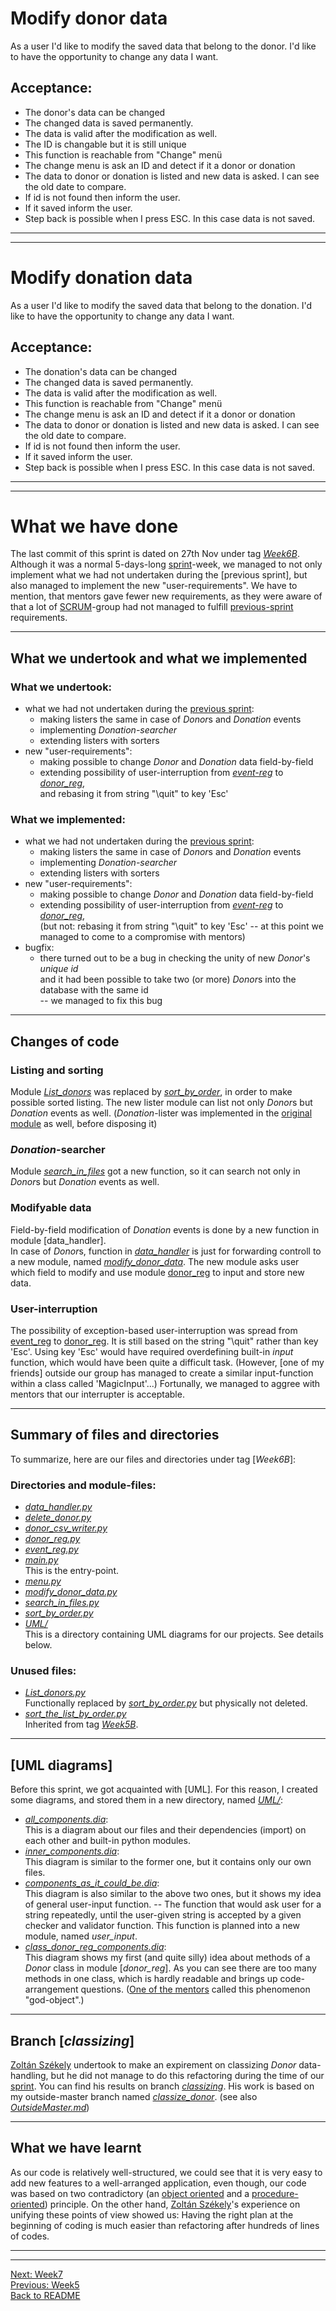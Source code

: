 # Modify donor data

As a user I'd like to modify the saved data that belong to the donor.
I'd like to have the opportunity to change any data I want.

## Acceptance:

* The donor's data can be changed
* The changed data is saved permanently.
* The data is valid after the modification as well.
* The ID is changable but it is still unique
* This function is reachable from "Change" menü
* The change menu is ask an ID and detect if it a donor or donation
* The data to donor or donation is listed and new data is asked. I can see the old date to compare.
* If id is not found then inform the user.
* If it saved inform the user.
* Step back is possible when I press ESC. In this case data is not saved.

----------------------------------------------
----------------------------------------------

# Modify donation data

As a user I'd like to modify the saved data that belong to the donation.
I'd like to have the opportunity to change any data I want.

## Acceptance:

* The donation's data can be changed
* The changed data is saved permanently.
* The data is valid after the modification as well.
* This function is reachable from "Change" menü
* The change menu is ask an ID and detect if it a donor or donation
* The data to donor or donation is listed and new data is asked. I can see the old date to compare.
* If id is not found then inform the user.
* If it saved inform the user.
* Step back is possible when I press ESC. In this case data is not saved.

------------------------------------------------
------------------------------------------------

# What we have done

The last commit of this sprint is dated on 27th Nov under tag [*Week6B*](https://github.com/KoicsD/CharliesAngels/tree/Week6B).
Although it was a normal 5-days-long [sprint](https://en.wikipedia.org/wiki/Sprint_(software_development))-week, we managed to not only implement what we had not undertaken during the [previous sprint], but also managed to implement the new "user-requirements".
We have to mention, that mentors gave fewer new requirements, as they were aware of that a lot of [SCRUM](https://en.wikipedia.org/wiki/Scrum_(software_development))-group had not managed to fulfill [previous-sprint](OrdersWeek5.md) requirements.

--------------------------

## What we undertook and what we implemented

### What we undertook:
* what we had not undertaken during the [previous sprint](OrdersWeek5.md):
  * making listers the same in case of *Donor*s and *Donation* events
  * implementing *Donation-searcher*
  * extending listers with sorters
* new "user-requirements":
  * making possible to change *Donor* and *Donation* data field-by-field
  * extending possibility of user-interruption from [*event-reg*](https://github.com/KoicsD/CharliesAngels/blob/Week6B/event_reg.py) to [*donor_reg*](https://github.com/KoicsD/CharliesAngels/blob/Week6B/event_reg.py),  
    and rebasing it from string "\quit" to key 'Esc'

### What we implemented:
* what we had not undertaken during the [previous sprint](OrdersWeek5.md):
  * making listers the same in case of *Donor*s and *Donation* events
  * implementing *Donation-searcher*
  * extending listers with sorters
* new "user-requirements":
  * making possible to change *Donor* and *Donation* data field-by-field
  * extending possibility of user-interruption from [*event-reg*](https://github.com/KoicsD/CharliesAngels/blob/Week6B/event_reg.py) to [*donor_reg*](https://github.com/KoicsD/CharliesAngels/blob/Week6B/donor_reg.py),  
    (but not: rebasing it from string "\quit" to key 'Esc'
    -- at this point we managed to come to a compromise with mentors)
* bugfix:
  * there turned out to be a bug in checking the unity of new *Donor*'s *unique id*  
    and it had been possible to take two (or more) *Donor*s into the database with the same id  
    -- we managed to fix this bug

--------------------------

## Changes of code

### Listing and sorting
Module [*List_donors*](https://github.com/KoicsD/CharliesAngels/blob/Week6B/List_donors.py) was replaced by [*sort_by_order*](https://github.com/KoicsD/CharliesAngels/blob/Week6B/sort_by_order.py), in order to make possible sorted listing.
The new lister module can list not only *Donor*s but *Donation* events as well.
(*Donation*-lister was implemented in the [original module](https://github.com/KoicsD/CharliesAngels/blob/Week6B/List_donors.py) as well, before disposing it)

### *Donation*-searcher
Module [*search_in_files*](https://github.com/KoicsD/CharliesAngels/blob/Week6B/search_in_files.py) got a new function, so it can search not only in *Donor*s but *Donation* events as well.

### Modifyable data
Field-by-field modification of *Donation* events is done by a new function in module [data_handler].  
In case of *Donor*s, function in [*data_handler*](https://github.com/KoicsD/CharliesAngels/blob/Week6B/data_handler.py) is just for forwarding controll to a new module, named [*modify_donor_data*](https://github.com/KoicsD/CharliesAngels/blob/Week6B/modify_donor_data.py).
The new module asks user which field to modify and use module [donor_reg](https://github.com/KoicsD/CharliesAngels/blob/Week6B/donor_reg.py) to input and store new data.

### User-interruption
The possibility of exception-based user-interruption was spread from [event_reg](https://github.com/KoicsD/CharliesAngels/blob/Week6B/event_reg.py) to [donor_reg](https://github.com/KoicsD/CharliesAngels/blob/Week6B/donor_reg.py).
It is still based on the string "\quit" rather than key 'Esc'.
Using key 'Esc' would have required overdefining built-in *input* function, which would have been quite a difficult task.
(However, [one of my friends] outside our group has managed to create a similar input-function within a class called 'MagicInput'...)
Fortunally, we managed to aggree with mentors that our interrupter is acceptable.

--------------------------

## Summary of files and directories

To summarize, here are our files and directories under tag [*Week6B*]:

### Directories and module-files:
* [*data_handler.py*](https://github.com/KoicsD/CharliesAngels/blob/Week6B/data_handler.py)  
* [*delete_donor.py*](https://github.com/KoicsD/CharliesAngels/blob/Week6B/delete_donor.py)  
* [*donor_csv_writer.py*](https://github.com/KoicsD/CharliesAngels/blob/Week6B/donor_csv_writer.py)  
* [*donor_reg.py*](https://github.com/KoicsD/CharliesAngels/blob/Week6B/donor_reg.py)  
* [*event_reg.py*](https://github.com/KoicsD/CharliesAngels/blob/Week6B/event_reg.py)  
* [*main.py*](https://github.com/KoicsD/CharliesAngels/blob/Week6B/main.py)  
  This is the entry-point.  
* [*menu.py*](https://github.com/KoicsD/CharliesAngels/blob/Week6B/menu.py)  
* [*modify_donor_data.py*](https://github.com/KoicsD/CharliesAngels/blob/Week6B/modify_donor_data.py)  
* [*search_in_files.py*](https://github.com/KoicsD/CharliesAngels/blob/Week6B/search_in_files.py)  
* [*sort_by_order.py*](https://github.com/KoicsD/CharliesAngels/blob/Week6B/sort_by_order.py)  
* [*UML/*](https://github.com/KoicsD/CharliesAngels/tree/Week6B/UML)  
  This is a directory containing UML diagrams for our projects. See details below.

### Unused files:
* [*List_donors.py*](https://github.com/KoicsD/CharliesAngels/blob/Week6B/List_donors.py)  
  Functionally replaced by [*sort_by_order.py*](https://github.com/KoicsD/CharliesAngels/blob/Week6B/sort_by_order.py) but physically not deleted.  
* [*sort_the_list_by_order.py*](https://github.com/KoicsD/CharliesAngels/blob/Week6B/sort_the_list_by_order.py)  
  Inherited from tag [*Week5B*](https://github.com/KoicsD/CharliesAngels/tree/Week5B).

--------------------------

## [UML diagrams]
Before this sprint, we got acquainted with [UML]. For this reason, I created some diagrams, and stored them in a new directory, named [*UML/*](https://github.com/KoicsD/CharliesAngels/tree/Week6B/UML):
* [*all_components.dia*](https://github.com/KoicsD/CharliesAngels/blob/Week6B/UML/all_components.dia):  
  This is a diagram about our files and their dependencies (import) on each other and built-in python modules.  
* [*inner_components.dia*](https://github.com/KoicsD/CharliesAngels/blob/Week6B/UML/inner_components.dia):  
  This diagram is similar to the former one, but it contains only our own files.  
* [*components_as_it_could_be.dia*](https://github.com/KoicsD/CharliesAngels/blob/Week6B/UML/components_as_it_could_be.dia):  
  This diagram is also similar to the above two ones, but it shows my idea of general user-input function.
  -- The function that would ask user for a string repeatedly, until the user-given string is accepted by a given checker and validator function.
  This function is planned into a new module, named *user_input*.  
* [*class_donor_reg_components.dia*](https://github.com/KoicsD/CharliesAngels/blob/Week6B/UML/class_donor_reg_components.dia):  
  This diagram shows my first (and quite silly) idea about methods of a *Donor* class in module [*donor_reg*].
  As you can see there are too many methods in one class, which is hardly readable and brings up code-arrangement questions.
  ([One of the mentors](https://github.com/ngAtesz) called this phenomenon "god-object".)

--------------------------

## Branch [*classizing*]

[Zoltán Székely](https://github.com/Szezol) undertook to make an expirement on classizing *Donor* data-handling, but he did not manage to do this refactoring during the time of our [sprint](https://en.wikipedia.org/wiki/Sprint_(software_development)).
You can find his results on branch [*classizing*](https://github.com/KoicsD/CharliesAngels/tree/classizing).
His work is based on my outside-master branch named [*classize_donor*](https://github.com/KoicsD/CharliesAngels/tree/classize_donor). (see also [*OutsideMaster.md*](OutsideMaster.md))

--------------------------

## What we have learnt

As our code is relatively well-structured, we could see that it is very easy to add new features to a well-arranged application, even though, our code was based on two contradictory (an [object oriented](https://en.wikipedia.org/wiki/Object-oriented_programming) and a [procedure-oriented](https://en.wikipedia.org/wiki/Procedural_programming)) principle.
On the other hand, [Zoltán Székely](https://github.com/Szezol)'s experience on unifying these points of view showed us: Having the right plan at the beginning of coding is much easier than refactoring after hundreds of lines of codes.

------------------------------------------------
------------------------------------------------

[Next: Week7](OrdersWeek7.md)  
[Previous: Week5](OrdersWeek5.md)  
[Back to README](../README.md)

